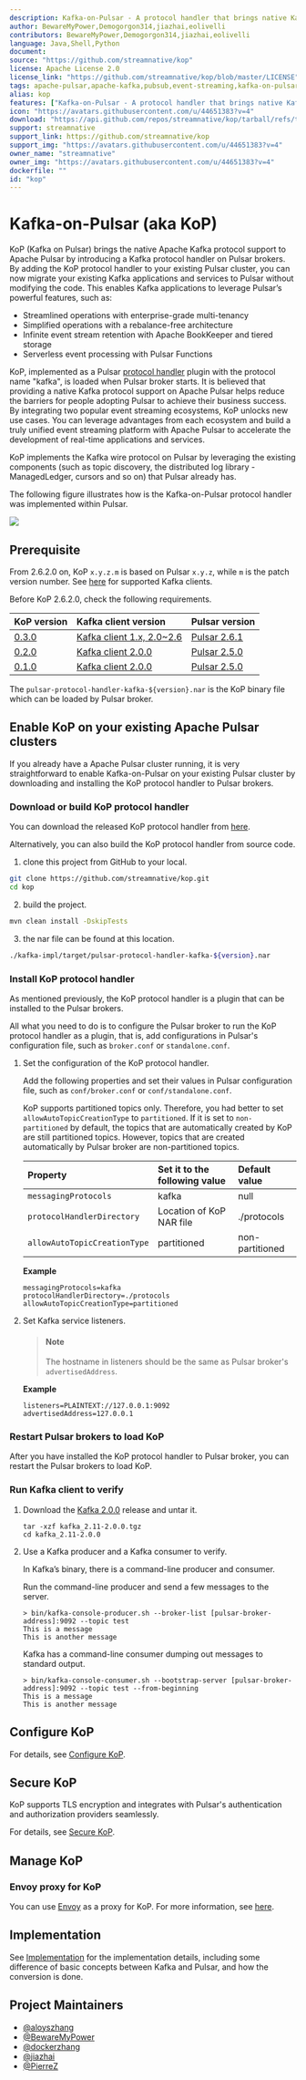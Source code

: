 ```yaml
---
description: Kafka-on-Pulsar - A protocol handler that brings native Kafka protocol to Apache Pulsar
author: BewareMyPower,Demogorgon314,jiazhai,eolivelli
contributors: BewareMyPower,Demogorgon314,jiazhai,eolivelli
language: Java,Shell,Python
document:
source: "https://github.com/streamnative/kop"
license: Apache License 2.0
license_link: "https://github.com/streamnative/kop/blob/master/LICENSE"
tags: apache-pulsar,apache-kafka,pubsub,event-streaming,kafka-on-pulsar,kop,pub-sub,dotnet,pulsar,kafka
alias: kop
features: ["Kafka-on-Pulsar - A protocol handler that brings native Kafka protocol to Apache Pulsar"]
icon: "https://avatars.githubusercontent.com/u/44651383?v=4"
download: "https://api.github.com/repos/streamnative/kop/tarball/refs/tags/v2.7.3.4"
support: streamnative
support_link: https://github.com/streamnative/kop
support_img: "https://avatars.githubusercontent.com/u/44651383?v=4"
owner_name: "streamnative"
owner_img: "https://avatars.githubusercontent.com/u/44651383?v=4"
dockerfile: ""
id: "kop"
---
```


# Kafka-on-Pulsar (aka KoP)

KoP (Kafka on Pulsar) brings the native Apache Kafka protocol support to Apache Pulsar by introducing a Kafka protocol handler on Pulsar brokers. By adding the KoP protocol handler to your existing Pulsar cluster, you can now migrate your existing Kafka applications and services to Pulsar without modifying the code. This enables Kafka applications to leverage Pulsar’s powerful features, such as:

- Streamlined operations with enterprise-grade multi-tenancy
- Simplified operations with a rebalance-free architecture
- Infinite event stream retention with Apache BookKeeper and tiered storage
- Serverless event processing with Pulsar Functions

KoP, implemented as a Pulsar [protocol handler](https://github.com/apache/pulsar/blob/master/pulsar-broker/src/main/java/org/apache/pulsar/broker/protocol/ProtocolHandler.java) plugin with the protocol name "kafka", is loaded when Pulsar broker starts. It is believed that providing a native Kafka protocol support on Apache Pulsar helps reduce the barriers for people adopting Pulsar to achieve their business success. By integrating two popular event streaming ecosystems, KoP unlocks new use cases. You can leverage advantages from each ecosystem and build a truly unified event streaming platform with Apache Pulsar to accelerate the development of real-time applications and services.

KoP implements the Kafka wire protocol on Pulsar by leveraging the existing components (such as topic discovery, the distributed log library - ManagedLedger, cursors and so on) that Pulsar already has.

The following figure illustrates how is the Kafka-on-Pulsar protocol handler was implemented within Pulsar.

![](https://raw.githubusercontent.com/streamnative/kop/v2.7.3.4/docs/kop-architecture.png)

## Prerequisite

From 2.6.2.0 on, KoP `x.y.z.m` is based on Pulsar `x.y.z`, while `m` is the patch version number. See [here](integrations/README.md) for supported Kafka clients.

Before KoP 2.6.2.0, check the following requirements.

| KoP version | Kafka client version | Pulsar version |
| :---------- | :------------------- | :------------- |
| [0.3.0](https://github.com/streamnative/kop/releases/tag/v0.3.0) | [Kafka client 1.x, 2.0~2.6](integrations/README.md) | [Pulsar 2.6.1](http://pulsar.apache.org/en/download/) |
| [0.2.0](https://github.com/streamnative/kop/releases/tag/v0.2.0) | [Kafka client 2.0.0](https://kafka.apache.org/20/documentation.html) | [Pulsar 2.5.0](http://pulsar.apache.org/en/download/) |
| [0.1.0](https://github.com/streamnative/kop/releases/tag/v0.1.0) | [Kafka client 2.0.0](https://kafka.apache.org/20/documentation.html) | [Pulsar 2.5.0](http://pulsar.apache.org/en/download/) |

The `pulsar-protocol-handler-kafka-${version}.nar` is the KoP binary file which can be loaded by Pulsar broker.

## Enable KoP on your existing Apache Pulsar clusters

If you already have a Apache Pulsar cluster running, it is very straightforward to enable Kafka-on-Pulsar on your existing Pulsar
cluster by downloading and installing the KoP protocol handler to Pulsar brokers.

### Download or build KoP protocol handler

You can download the released KoP protocol handler from [here](https://github.com/streamnative/kop/releases).

Alternatively, you can also build the KoP protocol handler from source code.

1. clone this project from GitHub to your local.

```bash
git clone https://github.com/streamnative/kop.git
cd kop
```

2. build the project.
```bash
mvn clean install -DskipTests
```

3. the nar file can be found at this location.
```bash
./kafka-impl/target/pulsar-protocol-handler-kafka-${version}.nar
```

### Install KoP protocol handler

As mentioned previously, the KoP protocol handler is a plugin that can be installed to the Pulsar brokers.

All what you need to do is to configure the Pulsar broker to run the KoP protocol handler as a plugin, that is,
add configurations in Pulsar's configuration file, such as `broker.conf` or `standalone.conf`.

1. Set the configuration of the KoP protocol handler.

    Add the following properties and set their values in Pulsar configuration file, such as `conf/broker.conf` or `conf/standalone.conf`.

    KoP supports partitioned topics only. Therefore, you had better to set `allowAutoTopicCreationType` to `partitioned`. If it is set to `non-partitioned` by default, the topics that are automatically created by KoP are still partitioned topics. However, topics that are created automatically by Pulsar broker are non-partitioned topics.

    | Property | Set it to the following value | Default value |
    | :------- | :---------------------------- | :------------ |
    | `messagingProtocols` | kafka | null |
    | `protocolHandlerDirectory`| Location of KoP NAR file | ./protocols |
    | `allowAutoTopicCreationType`| partitioned | non-partitioned |

    **Example**

    ```properties
    messagingProtocols=kafka
    protocolHandlerDirectory=./protocols
    allowAutoTopicCreationType=partitioned
    ```

2. Set Kafka service listeners.

    > #### Note
    > The hostname in listeners should be the same as Pulsar broker's `advertisedAddress`.

    **Example**

    ```properties
    listeners=PLAINTEXT://127.0.0.1:9092
    advertisedAddress=127.0.0.1
    ```

### Restart Pulsar brokers to load KoP

After you have installed the KoP protocol handler to Pulsar broker, you can restart the Pulsar brokers to load KoP.

### Run Kafka client to verify

1. Download the [Kafka 2.0.0](https://www.apache.org/dyn/closer.cgi?path=/kafka/2.0.0/kafka_2.11-2.0.0.tgz) release and untar it.

    ```
    tar -xzf kafka_2.11-2.0.0.tgz
    cd kafka_2.11-2.0.0
    ```

2. Use a Kafka producer and a Kafka consumer to verify.

    In Kafka’s binary, there is a command-line producer and consumer.

    Run the command-line producer and send a few messages to the server.

    ```
    > bin/kafka-console-producer.sh --broker-list [pulsar-broker-address]:9092 --topic test
    This is a message
    This is another message
    ```

    Kafka has a command-line consumer dumping out messages to standard output.

    ```
    > bin/kafka-console-consumer.sh --bootstrap-server [pulsar-broker-address]:9092 --topic test --from-beginning
    This is a message
    This is another message
    ```

## Configure KoP

For details, see [Configure KoP](docs/configuration.md).

## Secure KoP

KoP supports TLS encryption and integrates with Pulsar's authentication and authorization providers seamlessly.

For details, see [Secure KoP](docs/security.md).

## Manage KoP

### Envoy proxy for KoP

You can use [Envoy](https://www.envoyproxy.io) as a proxy for KoP. For more information, see [here](docs/envoy-proxy.md).

## Implementation

See [Implementation](docs/implementation.md) for the implementation details, including some difference of basic concepts between Kafka and Pulsar, and how the conversion is done.

## Project Maintainers

-   [@aloyszhang](https://github.com/aloyszhang)
-   [@BewareMyPower](https://github.com/BewareMyPower)
-   [@dockerzhang](https://github.com/dockerzhang)
-   [@jiazhai](https://github.com/jiazhai)
-   [@PierreZ](https://github.com/PierreZ)



